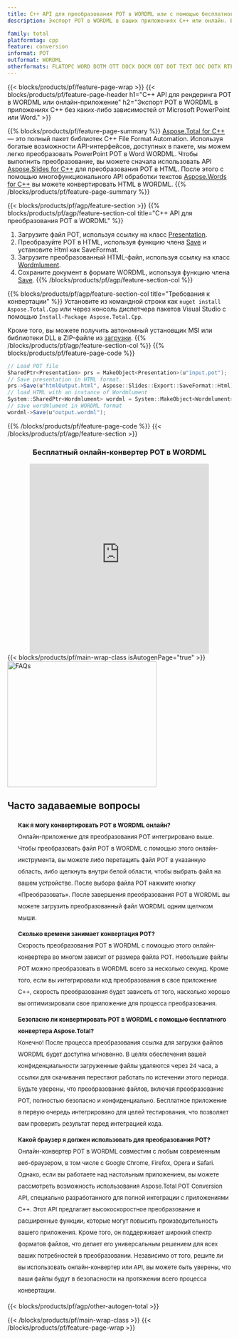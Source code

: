 ```yaml
---
title: C++ API для преобразования POT в WORDML или с помощью бесплатного онлайн-конвертера
description: Экспорт POT в WORDML в ваших приложениях C++ или онлайн. Быстро протестируйте бесплатный онлайн-конвертер POT в WORDML, прежде чем интегрировать код.

family: total
platformtag: cpp
feature: conversion
informat: POT
outformat: WORDML
otherformats: FLATOPC WORD DOTM OTT DOCX DOCM ODT DOT TEXT DOC DOTX RTF
---
```

{{< blocks/products/pf/feature-page-wrap >}}
{{< blocks/products/pf/feature-page-header h1="C++ API для рендеринга POT в WORDML или онлайн-приложение" h2="Экспорт POT в WORDML в приложениях C++ без каких-либо зависимостей от Microsoft PowerPoint или Word." >}}

{{% blocks/products/pf/feature-page-summary %}}
[Aspose.Total for C++](https://products.aspose.com/total/cpp/) — это полный пакет библиотек C++ File Format Automation. Используя богатые возможности API-интерфейсов, доступных в пакете, мы можем легко преобразовать PowerPoint POT в Word WORDML. Чтобы выполнить преобразование, вы можете сначала использовать API [Aspose.Slides for C++](https://products.aspose.com/slides/cpp/) для преобразования POT в HTML. После этого с помощью многофункционального API обработки текстов [Aspose.Words for C++](https://products.aspose.com/words/cpp/) вы можете конвертировать HTML в WORDML. 
{{% /blocks/products/pf/feature-page-summary  %}}

{{< blocks/products/pf/agp/feature-section >}}
{{% blocks/products/pf/agp/feature-section-col title="C++ API для преобразования POT в WORDML" %}}
1. Загрузите файл POT, используя ссылку на класс [Presentation](https://reference.aspose.com/slides/cpp/class/aspose.slides.presentation).
2. Преобразуйте POT в HTML, используя функцию члена [Save](https://reference.aspose.com/slides/cpp/class/aspose.slides.presentation#afcd59ec697bf05c10f78c3869de2ec9e) и установите Html как SaveFormat.
3. Загрузите преобразованный HTML-файл, используя ссылку на класс [Wordmlument](https://reference.aspose.com/words/cpp/class/aspose.words.wordmlument).
4. Сохраните документ в формате WORDML, используя функцию члена [Save](https://reference.aspose.com/words/cpp/class/aspose.words.wordmlument#save_string).
{{% /blocks/products/pf/agp/feature-section-col %}}

{{% blocks/products/pf/agp/feature-section-col title="Требования к конвертации" %}}
Установите из командной строки как ```nuget install Aspose.Total.Cpp``` или через консоль диспетчера пакетов Visual Studio с помощью ```Install-Package Aspose.Total.Cpp```.

Кроме того, вы можете получить автономный установщик MSI или библиотеки DLL в ZIP-файле из [загрузки](https://releases.aspose.comtotal/cpp).
{{% /blocks/products/pf/agp/feature-section-col %}}
{{% blocks/products/pf/feature-page-code %}}
```cs
// Load POT file
SharedPtr<Presentation> prs = MakeObject<Presentation>(u"input.pot");
// Save presentation in HTML format.
prs->Save(u"htmlOutput.html", Aspose::Slides::Export::SaveFormat::Html);
// load HTML with an instance of Wordmlument
System::SharedPtr<Wordmlument> wordml = System::MakeObject<Wordmlument>(u"htmlOutput.html");
// save wordmlument in WORDML format
wordml->Save(u"output.wordml"); 
```

{{% /blocks/products/pf/feature-page-code %}}
{{< /blocks/products/pf/agp/feature-section >}}

<div class="container-fluid agp-content bg-white aboutfile box-1 vh100 section nopbtm">
<div class=container>
<div class=row>
<div class="demobox tc col-md-12 padding-0" align="center">

<h3>Бесплатный онлайн-конвертер POT в WORDML</h3>

<iframe title="Онлайн-инструмент от wordml до pot долларов" style="border: none; height: 426px;" scrolling="no" src="https://widgets.aspose.cloud/total-conversion/?to=wordml&from=pot" id="child-iframe" width="80%"></iframe>

</div></div>
</div></div>
{{< blocks/products/pf/main-wrap-class isAutogenPage="true" >}}
<style>.howtolist li{margin-right: 0!important;line-height: 26px;position: relative;margin-bottom: 10px;font-size: 13px;list-style-type: none;}</style>
<div class="col-md-12 tl bg-gray-dark howtolist section">
  <a class="anchor" name="faqpage"></a>
  <div class="container tl dflex" itemscope="" itemtype="https://schema.org/FAQPage">
      <div class="col-md-4 howtosectiongfx">
          <img class="social-panel-hide-on-mobile" src="https://www.groupdocs.cloud/templates/brand/images/groupdocs/conversion/groupdocs_conversion-brand.png" alt="FAQs" width="335" height="283">
      </div>
      <div class="howtosection col-md-8">
          <div>
              <h2>Часто задаваемые вопросы</h2>
              <ul>
                  <li itemscope="" itemprop="mainEntity" itemtype="https://schema.org/Question">
                      <div>
                          <span itemprop="name"><b>Как я могу конвертировать POT в WORDML онлайн?</b></span>
                      </div>
                      <div itemscope="" itemprop="acceptedAnswer" itemtype="https://schema.org/Answer">
                          <span itemprop="text">Онлайн-приложение для преобразования POT интегрировано выше. Чтобы преобразовать файл POT в WORDML с помощью этого онлайн-инструмента, вы можете либо перетащить файл POT в указанную область, либо щелкнуть внутри белой области, чтобы выбрать файл на вашем устройстве. После выбора файла POT нажмите кнопку «Преобразовать». После завершения преобразования POT в WORDML вы можете загрузить преобразованный файл WORDML одним щелчком мыши.</span>
                      </div>
                  </li>
                  <li itemscope="" itemprop="mainEntity" itemtype="https://schema.org/Question">
                      <div>
                          <span itemprop="name"><b>Сколько времени занимает конвертация POT?</b></span>
                      </div>
                      <div itemscope="" itemprop="acceptedAnswer" itemtype="https://schema.org/Answer">
                          <span itemprop="text">Скорость преобразования POT в WORDML с помощью этого онлайн-конвертера во многом зависит от размера файла POT. Небольшие файлы POT можно преобразовать в WORDML всего за несколько секунд. Кроме того, если вы интегрировали код преобразования в свое приложение C++, скорость преобразования будет зависеть от того, насколько хорошо вы оптимизировали свое приложение для процесса преобразования.</span>
                      </div>
                  </li>
                  <li itemscope="" itemprop="mainEntity" itemtype="https://schema.org/Question">
                      <div>
                          <span itemprop="name"><b>Безопасно ли конвертировать POT в WORDML с помощью бесплатного конвертера Aspose.Total?</b></span>
                      </div>
                      <div itemscope="" itemprop="acceptedAnswer" itemtype="https://schema.org/Answer">
                          <span itemprop="text">Конечно! После процесса преобразования ссылка для загрузки файлов WORDML будет доступна мгновенно. В целях обеспечения вашей конфиденциальности загруженные файлы удаляются через 24 часа, а ссылки для скачивания перестают работать по истечении этого периода. Будьте уверены, что преобразование файлов, включая преобразование POT, полностью безопасно и конфиденциально. Бесплатное приложение в первую очередь интегрировано для целей тестирования, что позволяет вам проверить результат перед интеграцией кода.</span>
                      </div>
                  </li>                 
                  <li itemscope="" itemprop="mainEntity" itemtype="https://schema.org/Question">
                      <div>
                          <span itemprop="name"><b>Какой браузер я должен использовать для преобразования POT?</b></span>
                      </div>
                      <div itemscope="" itemprop="acceptedAnswer" itemtype="https://schema.org/Answer">
                          <span itemprop="text">Онлайн-конвертер POT в WORDML совместим с любым современным веб-браузером, в том числе с Google Chrome, Firefox, Opera и Safari. Однако, если вы работаете над настольным приложением, вы можете рассмотреть возможность использования Aspose.Total POT Conversion API, специально разработанного для полной интеграции с приложениями C++. Этот API предлагает высокоскоростное преобразование и расширенные функции, которые могут повысить производительность вашего приложения. Кроме того, он поддерживает широкий спектр форматов файлов, что делает его универсальным решением для всех ваших потребностей в преобразовании. Независимо от того, решите ли вы использовать онлайн-конвертер или API, вы можете быть уверены, что ваши файлы будут в безопасности на протяжении всего процесса конвертации.</span>
                      </div>
                  </li>
              </ul>
          </div>
      </div>
  </div>
{{< blocks/products/pf/agp/other-autogen-total >}}

{{< /blocks/products/pf/main-wrap-class >}}
{{< /blocks/products/pf/feature-page-wrap >}}